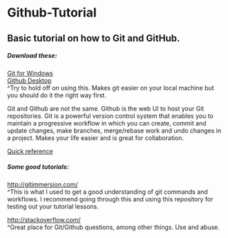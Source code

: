 # Github-Tutorial

## Basic tutorial on how to Git and GitHub.

##### Download these:  
[Git for Windows](https://git-for-windows.github.io/)  
[Github Desktop](https://desktop.github.com/)   
^Try to hold off on using this. Makes git easier on your local machine but you should do it the right way first.

Git and Github are not the same. Github is the web UI to host your Git repositories. Git is a powerful version control system that enables you to maintain a progressive workflow in which you can create, commit and update changes, make branches, merge/rebase work and undo changes in a project. Makes your life easier and is great for collaboration.

[Quick reference](http://stackoverflow.com/questions/11816424/understanding-the-basics-of-git-and-github)

##### Some good tutorials:  
http://gitimmersion.com/  
^This is what I used to get a good understanding of git commands and workflows. I recommend going through this and using this repository for testing out your tutorial lessons.

http://stackoverflow.com/  
^Great place for Git/Github questions, among other things. Use and abuse.
